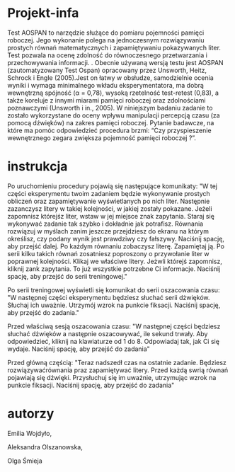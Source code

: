 # Projekt-infa
Test AOSPAN to narzędzie służące do pomiaru pojemności pamięci roboczej. Jego wykonanie polega na jednoczesnym rozwiązywaniu prostych równań matematycznych i zapamiętywaniu pokazywanych liter. Test pozwala na ocenę zdolność do równoczesnego przetwarzania i przechowywania informacji. . Obecnie używaną wersją testu jest AOSPAN (zautomatyzowany Test Ospan) opracowany przez Unsworth, Heitz, Schrock i Engle (2005).Jest on łatwy w obsłudze, samodzielnie ocenia wyniki i wymaga minimalnego wkładu eksperymentatora, ma dobrą wewnętrzną spójność (α = 0,78), wysoką rzetelność test-retest (0,83), a także koreluje z innymi miarami pamięci roboczej oraz zdolnościami poznawczymi (Unsworth i in., 2005). W niniejszym badaniu zadanie to zostało wykorzystane do oceny wpływu manipulacji percepcją czasu (za pomocą dźwięków) na zakres pamięci roboczej. Pytanie badawcze, na które ma pomóc odpowiedzieć procedura brzmi: “Czy przyspieszenie wewnętrznego zegara zwiększa pojemność pamięci roboczej ?”.
# instrukcja
Po uruchomieniu procedury pojawią się następujące komunikaty:
"W tej części eksperymentu twoim zadaniem będzie wykonywanie prostych obliczeń oraz zapamiętywanie wyświetlanych po nich liter. Następnie zazanczysz litery w takiej kolejności, w jakiej zostały pokazane. Jeżeli zapomnisz którejśz liter, wstaw w jej miejsce znak zapytania. Staraj się wykonywać zadanie tak szybko i dokładnie jak potrafisz. Równania rozwiązuj w myślach zanim jeszcze przejdziesz do ekranu na którym określisz, czy podany wynik jest prawdziwy czy fałszywy. Naciśnij spację, aby przejść dalej. 
Po każdym równaniu zobaczysz literę. Zapamiętaj ją. Po serii kilku takich równań zosatniesz poproszony o przywołanie liter w poprawnej kolejności. Klikaj we właściwe litery. Jeżwli którejś zapomnisz, kliknij zank zapytania. 
To już wszystkie potrzebne Ci informacje. Naciśnij spację, aby przejść do serii treningowej."

Po serii treningowej wyświetli się komunikat do serii oszacowania czasu:
"W następnej części eksperymentu będziesz słuchać serii dżwięków. Słuchaj ich uważnie. Utrzymój wzrok na punkcie fiksacji. 
Naciśnij spację, aby  przejść do zadania."

Przed właściwą sesją oszacowania czasu:
"W następnej części będziesz słuchać dżwięków a następnie oszacowywać, ile sekund trwały. Aby odpowiedzieć, kliknij na klawiaturze od 1 do 8. Odpowiadaj tak, jak Ci się wydaje.
Naciśnij spację, aby przejść do zadania"

Przed główną częścią:
"Teraz nadszedł czas na ostatnie zadanie. Będziesz rozwiązywaćrównania praz zapamiętywać litery.
Przed każdą swrią równań pojawiają się dźwięki. Przysłuchuj się im uważnie, utrzymując wzrok na punkcie fiksacji.
Naciśnij spację, aby przejść do zadania"
# autorzy
Emilia Wojdyło,

Aleksandra Olszanowska,

Olga Śmieja
